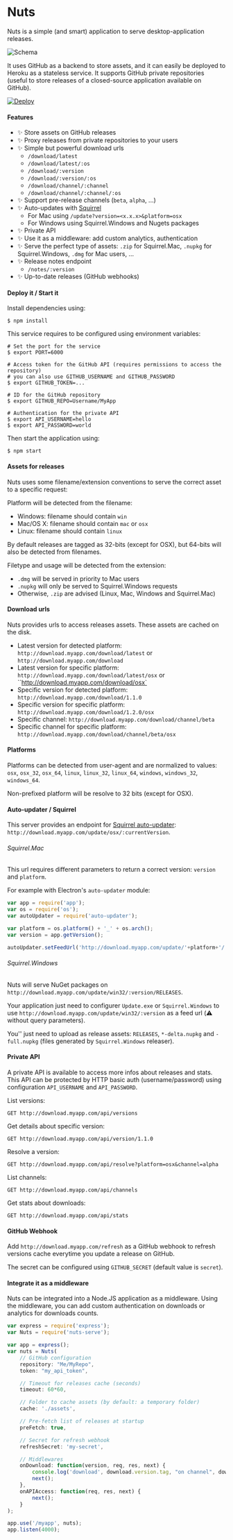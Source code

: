 # Nuts

Nuts is a simple (and smart) application to serve desktop-application releases.

![Schema](./schema.png)

It uses GitHub as a backend to store assets, and it can easily be deployed to Heroku as a stateless service. It supports GitHub private repositories (useful to store releases of a closed-source application available on GitHub).

[![Deploy](https://www.herokucdn.com/deploy/button.png)](https://heroku.com/deploy)

#### Features

- :sparkles: Store assets on GitHub releases
- :sparkles: Proxy releases from private repositories to your users
- :sparkles: Simple but powerful download urls
    - `/download/latest`
    - `/download/latest/:os`
    - `/download/:version`
    - `/download/:version/:os`
    - `/download/channel/:channel`
    - `/download/channel/:channel/:os`
- :sparkles: Support pre-release channels (`beta`, `alpha`, ...)
- :sparkles: Auto-updates with [Squirrel](https://github.com/Squirrel)
    - For Mac using `/update?version=<x.x.x>&platform=osx`
    - For Windows using Squirrel.Windows and Nugets packages
- :sparkles: Private API
- :sparkles: Use it as a middleware: add custom analytics, authentication
- :sparkles: Serve the perfect type of assets: `.zip` for Squirrel.Mac, `.nupkg` for Squirrel.Windows, `.dmg` for Mac users, ...
- :sparkles: Release notes endpoint
    - `/notes/:version`
- :sparkles: Up-to-date releases (GitHub webhooks)

#### Deploy it / Start it

Install dependencies using:

```
$ npm install
```

This service requires to be configured using environment variables:

```
# Set the port for the service
$ export PORT=6000

# Access token for the GitHub API (requires permissions to access the repository)
# you can also use GITHUB_USERNAME and GITHUB_PASSWORD
$ export GITHUB_TOKEN=...

# ID for the GitHub repository
$ export GITHUB_REPO=Username/MyApp

# Authentication for the private API
$ export API_USERNAME=hello
$ export API_PASSWORD=world
```

Then start the application using:

```
$ npm start
```

#### Assets for releases

Nuts uses some filename/extension conventions to serve the correct asset to a specific request:

Platform will be detected from the filename:

- Windows: filename should contain `win`
- Mac/OS X: filename should contain `mac` or `osx`
- Linux: filename should contain `linux`

By default releases are tagged as 32-bits (except for OSX), but 64-bits will also be detected from filenames.

Filetype and usage will be detected from the extension:

- `.dmg` will be served in priority to Mac users
- `.nupkg` will only be served to Squirrel.Windows requests
- Otherwise, `.zip` are advised (Linux, Mac, Windows and Squirrel.Mac)

#### Download urls

Nuts provides urls to access releases assets. These assets are cached on the disk.

* Latest version for detected platform: `http://download.myapp.com/download/latest` or `http://download.myapp.com/download`
* Latest version for specific platform: `http://download.myapp.com/download/latest/osx` or ``http://download.myapp.com/download/osx`
* Specific version for detected platform: `http://download.myapp.com/download/1.1.0`
* Specific version for specific platform: `http://download.myapp.com/download/1.2.0/osx`
* Specific channel: `http://download.myapp.com/download/channel/beta`
* Specific channel for specific platform: `http://download.myapp.com/download/channel/beta/osx`

#### Platforms

Platforms can be detected from user-agent and are normalized to values: `osx`, `osx_32`, `osx_64`, `linux`, `linux_32`, `linux_64`, `windows`, `windows_32`, `windows_64`.

Non-prefixed platform will be resolve to 32 bits (except for OSX).

#### Auto-updater / Squirrel

This server provides an endpoint for [Squirrel auto-updater](https://github.com/atom/electron/blob/master/docs/api/auto-updater.md): `http://download.myapp.com/update/osx/:currentVersion`.

###### Squirrel.Mac

This url requires different parameters to return a correct version: `version` and `platform`.

For example with Electron's `auto-updater` module:

```js
var app = require('app');
var os = require('os');
var autoUpdater = require('auto-updater');

var platform = os.platform() + '_' + os.arch();
var version = app.getVersion();

autoUpdater.setFeedUrl('http://download.myapp.com/update/'+platform+'/'+version);
```

###### Squirrel.Windows

Nuts will serve NuGet packages on `http://download.myapp.com/update/win32/:version/RELEASES`.

Your application just need to configurer `Update.exe` or `Squirrel.Windows` to use `http://download.myapp.com/update/win32/:version` as a feed url (:warning: without query parameters).

You'' just need to upload as release assets: `RELEASES`, `*-delta.nupkg` and `-full.nupkg` (files generated by `Squirrel.Windows` releaser).

#### Private API

A private API is available to access more infos about releases and stats. This API can be protected by HTTP basic auth (username/password) using configuration `API_USERNAME` and `API_PASSWORD`.

List versions:

```
GET http://download.myapp.com/api/versions
```

Get details about specific version:

```
GET http://download.myapp.com/api/version/1.1.0
```

Resolve a version:

```
GET http://download.myapp.com/api/resolve?platform=osx&channel=alpha
```

List channels:

```
GET http://download.myapp.com/api/channels
```

Get stats about downloads:

```
GET http://download.myapp.com/api/stats
```

#### GitHub Webhook

Add `http://download.myapp.com/refresh` as a GitHub webhook to refresh versions cache everytime you update a release on GitHub.

The secret can be configured using `GITHUB_SECRET` (default value is `secret`).

#### Integrate it as a middleware

Nuts can be integrated into a Node.JS application as a middleware. Using the middleware, you can add custom authentication on downloads or analytics for downloads counts.

```js
var express = require('express');
var Nuts = require('nuts-serve');

var app = express();
var nuts = Nuts(
    // GitHub configuration
    repository: "Me/MyRepo",
    token: "my_api_token",

    // Timeout for releases cache (seconds)
    timeout: 60*60,

    // Folder to cache assets (by default: a temporary folder)
    cache: './assets',

    // Pre-fetch list of releases at startup
    preFetch: true,

    // Secret for refresh webhook
    refreshSecret: 'my-secret',

    // Middlewares
    onDownload: function(version, req, res, next) {
        console.log('download', download.version.tag, "on channel", download.version.channel, "for", download.platform.type);
        next();
    },
    onAPIAccess: function(req, res, next) {
        next();
    }
);

app.use('/myapp', nuts);
app.listen(4000);
```

